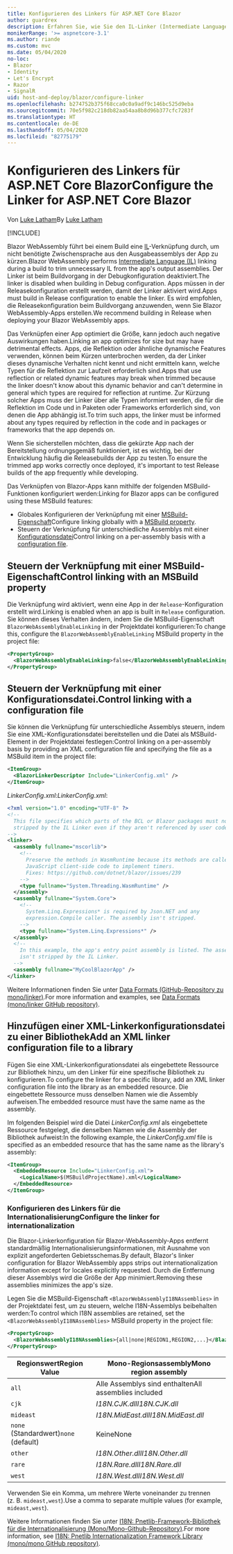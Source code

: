 ```yaml
---
title: Konfigurieren des Linkers für ASP.NET Core Blazor
author: guardrex
description: Erfahren Sie, wie Sie den IL-Linker (Intermediate Language, Zwischensprache) beim Erstellen einer Blazor-App steuern.
monikerRange: '>= aspnetcore-3.1'
ms.author: riande
ms.custom: mvc
ms.date: 05/04/2020
no-loc:
- Blazor
- Identity
- Let's Encrypt
- Razor
- SignalR
uid: host-and-deploy/blazor/configure-linker
ms.openlocfilehash: b274752b375f68cca0c0a9adf9c146bc525d9eba
ms.sourcegitcommit: 70e5f982c218db82aa54aa8b8d96b377cfc7283f
ms.translationtype: HT
ms.contentlocale: de-DE
ms.lasthandoff: 05/04/2020
ms.locfileid: "82775179"
---
```

# <a name="configure-the-linker-for-aspnet-core-blazor"></a><span data-ttu-id="6d5d6-103">Konfigurieren des Linkers für ASP.NET Core Blazor</span><span class="sxs-lookup"><span data-stu-id="6d5d6-103">Configure the Linker for ASP.NET Core Blazor</span></span>

<span data-ttu-id="6d5d6-104">Von [Luke Latham](https://github.com/guardrex)</span><span class="sxs-lookup"><span data-stu-id="6d5d6-104">By [Luke Latham](https://github.com/guardrex)</span></span>

[!INCLUDE[](~/includes/blazorwasm-preview-notice.md)]

<span data-ttu-id="6d5d6-105">Blazor WebAssembly führt bei einem Build eine [IL](/dotnet/standard/managed-code#intermediate-language--execution)-Verknüpfung durch, um nicht benötigte Zwischensprache aus den Ausgabeassemblys der App zu kürzen.</span><span class="sxs-lookup"><span data-stu-id="6d5d6-105">Blazor WebAssembly performs [Intermediate Language (IL)](/dotnet/standard/managed-code#intermediate-language--execution) linking during a build to trim unnecessary IL from the app's output assemblies.</span></span> <span data-ttu-id="6d5d6-106">Der Linker ist beim Buildvorgang in der Debugkonfiguration deaktiviert.</span><span class="sxs-lookup"><span data-stu-id="6d5d6-106">The linker is disabled when building in Debug configuration.</span></span> <span data-ttu-id="6d5d6-107">Apps müssen in der Releasekonfiguration erstellt werden, damit der Linker aktiviert wird.</span><span class="sxs-lookup"><span data-stu-id="6d5d6-107">Apps must build in Release configuration to enable the linker.</span></span> <span data-ttu-id="6d5d6-108">Es wird empfohlen, die Releasekonfiguration beim Buildvorgang anzuwenden, wenn Sie Blazor WebAssembly-Apps erstellen.</span><span class="sxs-lookup"><span data-stu-id="6d5d6-108">We recommend building in Release when deploying your Blazor WebAssembly apps.</span></span> 

<span data-ttu-id="6d5d6-109">Das Verknüpfen einer App optimiert die Größe, kann jedoch auch negative Auswirkungen haben.</span><span class="sxs-lookup"><span data-stu-id="6d5d6-109">Linking an app optimizes for size but may have detrimental effects.</span></span> <span data-ttu-id="6d5d6-110">Apps, die Reflektion oder ähnliche dynamische Features verwenden, können beim Kürzen unterbrochen werden, da der Linker dieses dynamische Verhalten nicht kennt und nicht ermitteln kann, welche Typen für die Reflektion zur Laufzeit erforderlich sind.</span><span class="sxs-lookup"><span data-stu-id="6d5d6-110">Apps that use reflection or related dynamic features may break when trimmed because the linker doesn't know about this dynamic behavior and can't determine in general which types are required for reflection at runtime.</span></span> <span data-ttu-id="6d5d6-111">Zur Kürzung solcher Apps muss der Linker über alle Typen informiert werden, die für die Reflektion im Code und in Paketen oder Frameworks erforderlich sind, von denen die App abhängig ist.</span><span class="sxs-lookup"><span data-stu-id="6d5d6-111">To trim such apps, the linker must be informed about any types required by reflection in the code and in packages or frameworks that the app depends on.</span></span> 

<span data-ttu-id="6d5d6-112">Wenn Sie sicherstellen möchten, dass die gekürzte App nach der Bereitstellung ordnungsgemäß funktioniert, ist es wichtig, bei der Entwicklung häufig die Releasebuilds der App zu testen.</span><span class="sxs-lookup"><span data-stu-id="6d5d6-112">To ensure the trimmed app works correctly once deployed, it's important to test Release builds of the app frequently while developing.</span></span>

<span data-ttu-id="6d5d6-113">Das Verknüpfen von Blazor-Apps kann mithilfe der folgenden MSBuild-Funktionen konfiguriert werden:</span><span class="sxs-lookup"><span data-stu-id="6d5d6-113">Linking for Blazor apps can be configured using these MSBuild features:</span></span>

* <span data-ttu-id="6d5d6-114">Globales Konfigurieren der Verknüpfung mit einer [MSBuild-Eigenschaft](#control-linking-with-an-msbuild-property)</span><span class="sxs-lookup"><span data-stu-id="6d5d6-114">Configure linking globally with a [MSBuild property](#control-linking-with-an-msbuild-property).</span></span>
* <span data-ttu-id="6d5d6-115">Steuern der Verknüpfung für unterschiedliche Assemblys mit einer [Konfigurationsdatei](#control-linking-with-a-configuration-file)</span><span class="sxs-lookup"><span data-stu-id="6d5d6-115">Control linking on a per-assembly basis with a [configuration file](#control-linking-with-a-configuration-file).</span></span>

## <a name="control-linking-with-an-msbuild-property"></a><span data-ttu-id="6d5d6-116">Steuern der Verknüpfung mit einer MSBuild-Eigenschaft</span><span class="sxs-lookup"><span data-stu-id="6d5d6-116">Control linking with an MSBuild property</span></span>

<span data-ttu-id="6d5d6-117">Die Verknüpfung wird aktiviert, wenn eine App in der `Release`-Konfiguration erstellt wird.</span><span class="sxs-lookup"><span data-stu-id="6d5d6-117">Linking is enabled when an app is built in `Release` configuration.</span></span> <span data-ttu-id="6d5d6-118">Sie können dieses Verhalten ändern, indem Sie die MSBuild-Eigenschaft `BlazorWebAssemblyEnableLinking` in der Projektdatei konfigurieren:</span><span class="sxs-lookup"><span data-stu-id="6d5d6-118">To change this, configure the `BlazorWebAssemblyEnableLinking` MSBuild property in the project file:</span></span>

```xml
<PropertyGroup>
  <BlazorWebAssemblyEnableLinking>false</BlazorWebAssemblyEnableLinking>
</PropertyGroup>
```

## <a name="control-linking-with-a-configuration-file"></a><span data-ttu-id="6d5d6-119">Steuern der Verknüpfung mit einer Konfigurationsdatei.</span><span class="sxs-lookup"><span data-stu-id="6d5d6-119">Control linking with a configuration file</span></span>

<span data-ttu-id="6d5d6-120">Sie können die Verknüpfung für unterschiedliche Assemblys steuern, indem Sie eine XML-Konfigurationsdatei bereitstellen und die Datei als MSBuild-Element in der Projektdatei festlegen:</span><span class="sxs-lookup"><span data-stu-id="6d5d6-120">Control linking on a per-assembly basis by providing an XML configuration file and specifying the file as a MSBuild item in the project file:</span></span>

```xml
<ItemGroup>
  <BlazorLinkerDescriptor Include="LinkerConfig.xml" />
</ItemGroup>
```

<span data-ttu-id="6d5d6-121">*LinkerConfig.xml:*</span><span class="sxs-lookup"><span data-stu-id="6d5d6-121">*LinkerConfig.xml*:</span></span>

```xml
<?xml version="1.0" encoding="UTF-8" ?>
<!--
  This file specifies which parts of the BCL or Blazor packages must not be
  stripped by the IL Linker even if they aren't referenced by user code.
-->
<linker>
  <assembly fullname="mscorlib">
    <!--
      Preserve the methods in WasmRuntime because its methods are called by 
      JavaScript client-side code to implement timers.
      Fixes: https://github.com/dotnet/blazor/issues/239
    -->
    <type fullname="System.Threading.WasmRuntime" />
  </assembly>
  <assembly fullname="System.Core">
    <!--
      System.Linq.Expressions* is required by Json.NET and any 
      expression.Compile caller. The assembly isn't stripped.
    -->
    <type fullname="System.Linq.Expressions*" />
  </assembly>
  <!--
    In this example, the app's entry point assembly is listed. The assembly
    isn't stripped by the IL Linker.
  -->
  <assembly fullname="MyCoolBlazorApp" />
</linker>
```

<span data-ttu-id="6d5d6-122">Weitere Informationen finden Sie unter [Data Formats (GitHub-Repository zu mono/linker)](https://github.com/mono/linker/blob/master/docs/data-formats.md).</span><span class="sxs-lookup"><span data-stu-id="6d5d6-122">For more information and examples, see [Data Formats (mono/linker GitHub repository)](https://github.com/mono/linker/blob/master/docs/data-formats.md).</span></span>

## <a name="add-an-xml-linker-configuration-file-to-a-library"></a><span data-ttu-id="6d5d6-123">Hinzufügen einer XML-Linkerkonfigurationsdatei zu einer Bibliothek</span><span class="sxs-lookup"><span data-stu-id="6d5d6-123">Add an XML linker configuration file to a library</span></span>

<span data-ttu-id="6d5d6-124">Fügen Sie eine XML-Linkerkonfigurationsdatei als eingebettete Ressource zur Bibliothek hinzu, um den Linker für eine spezifische Bibliothek zu konfigurieren.</span><span class="sxs-lookup"><span data-stu-id="6d5d6-124">To configure the linker for a specific library, add an XML linker configuration file into the library as an embedded resource.</span></span> <span data-ttu-id="6d5d6-125">Die eingebettete Ressource muss denselben Namen wie die Assembly aufweisen.</span><span class="sxs-lookup"><span data-stu-id="6d5d6-125">The embedded resource must have the same name as the assembly.</span></span>

<span data-ttu-id="6d5d6-126">Im folgenden Beispiel wird die Datei *LinkerConfig.xml* als eingebettete Ressource festgelegt, die denselben Namen wie die Assembly der Bibliothek aufweist:</span><span class="sxs-lookup"><span data-stu-id="6d5d6-126">In the following example, the *LinkerConfig.xml* file is specified as an embedded resource that has the same name as the library's assembly:</span></span>

```xml
<ItemGroup>
  <EmbeddedResource Include="LinkerConfig.xml">
    <LogicalName>$(MSBuildProjectName).xml</LogicalName>
  </EmbeddedResource>
</ItemGroup>
```

### <a name="configure-the-linker-for-internationalization"></a><span data-ttu-id="6d5d6-127">Konfigurieren des Linkers für die Internationalisierung</span><span class="sxs-lookup"><span data-stu-id="6d5d6-127">Configure the linker for internationalization</span></span>

<span data-ttu-id="6d5d6-128">Die Blazor-Linkerkonfiguration für Blazor-WebAssembly-Apps entfernt standardmäßig Internationalisierungsinformationen, mit Ausnahme von explizit angeforderten Gebietsschemas.</span><span class="sxs-lookup"><span data-stu-id="6d5d6-128">By default, Blazor's linker configuration for Blazor WebAssembly apps strips out internationalization information except for locales explicitly requested.</span></span> <span data-ttu-id="6d5d6-129">Durch die Entfernung dieser Assemblys wird die Größe der App minimiert.</span><span class="sxs-lookup"><span data-stu-id="6d5d6-129">Removing these assemblies minimizes the app's size.</span></span>

<span data-ttu-id="6d5d6-130">Legen Sie die MSBuild-Eigenschaft `<BlazorWebAssemblyI18NAssemblies>` in der Projektdatei fest, um zu steuern, welche I18N-Assemblys beibehalten werden:</span><span class="sxs-lookup"><span data-stu-id="6d5d6-130">To control which I18N assemblies are retained, set the `<BlazorWebAssemblyI18NAssemblies>` MSBuild property in the project file:</span></span>

```xml
<PropertyGroup>
  <BlazorWebAssemblyI18NAssemblies>{all|none|REGION1,REGION2,...}</BlazorWebAssemblyI18NAssemblies>
</PropertyGroup>
```

| <span data-ttu-id="6d5d6-131">Regionswert</span><span class="sxs-lookup"><span data-stu-id="6d5d6-131">Region Value</span></span>     | <span data-ttu-id="6d5d6-132">Mono-Regionsassembly</span><span class="sxs-lookup"><span data-stu-id="6d5d6-132">Mono region assembly</span></span>    |
| ---------------- | ----------------------- |
| `all`            | <span data-ttu-id="6d5d6-133">Alle Assemblys sind enthalten</span><span class="sxs-lookup"><span data-stu-id="6d5d6-133">All assemblies included</span></span> |
| `cjk`            | <span data-ttu-id="6d5d6-134">*I18N.CJK.dll*</span><span class="sxs-lookup"><span data-stu-id="6d5d6-134">*I18N.CJK.dll*</span></span>          |
| `mideast`        | <span data-ttu-id="6d5d6-135">*I18N.MidEast.dll*</span><span class="sxs-lookup"><span data-stu-id="6d5d6-135">*I18N.MidEast.dll*</span></span>      |
| <span data-ttu-id="6d5d6-136">`none` (Standardwert)</span><span class="sxs-lookup"><span data-stu-id="6d5d6-136">`none` (default)</span></span> | <span data-ttu-id="6d5d6-137">Keine</span><span class="sxs-lookup"><span data-stu-id="6d5d6-137">None</span></span>                    |
| `other`          | <span data-ttu-id="6d5d6-138">*I18N.Other.dll*</span><span class="sxs-lookup"><span data-stu-id="6d5d6-138">*I18N.Other.dll*</span></span>        |
| `rare`           | <span data-ttu-id="6d5d6-139">*I18N.Rare.dll*</span><span class="sxs-lookup"><span data-stu-id="6d5d6-139">*I18N.Rare.dll*</span></span>         |
| `west`           | <span data-ttu-id="6d5d6-140">*I18N.West.dll*</span><span class="sxs-lookup"><span data-stu-id="6d5d6-140">*I18N.West.dll*</span></span>         |

<span data-ttu-id="6d5d6-141">Verwenden Sie ein Komma, um mehrere Werte voneinander zu trennen (z. B. `mideast,west`).</span><span class="sxs-lookup"><span data-stu-id="6d5d6-141">Use a comma to separate multiple values (for example, `mideast,west`).</span></span>

<span data-ttu-id="6d5d6-142">Weitere Informationen finden Sie unter [I18N: Pnetlib-Framework-Bibliothek für die Internationalisierung (Mono/Mono-Github-Repository)](https://github.com/mono/mono/tree/master/mcs/class/I18N).</span><span class="sxs-lookup"><span data-stu-id="6d5d6-142">For more information, see [I18N: Pnetlib Internationalization Framework Library (mono/mono GitHub repository)](https://github.com/mono/mono/tree/master/mcs/class/I18N).</span></span>
